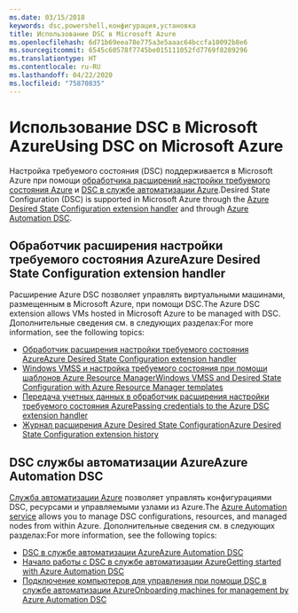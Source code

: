 ```yaml
---
ms.date: 03/15/2018
keywords: dsc,powershell,конфигурация,установка
title: Использование DSC в Microsoft Azure
ms.openlocfilehash: 6d71b69eea78e775a3e5aaac64bccfa10092b8e6
ms.sourcegitcommit: 6545c60578f7745be015111052fd7769f8289296
ms.translationtype: HT
ms.contentlocale: ru-RU
ms.lasthandoff: 04/22/2020
ms.locfileid: "75870835"
---
```

# <a name="using-dsc-on-microsoft-azure"></a><span data-ttu-id="f2c2c-103">Использование DSC в Microsoft Azure</span><span class="sxs-lookup"><span data-stu-id="f2c2c-103">Using DSC on Microsoft Azure</span></span>

<span data-ttu-id="f2c2c-104">Настройка требуемого состояния (DSC) поддерживается в Microsoft Azure при помощи [обработчика расширений настройки требуемого состояния Azure](/azure/virtual-machines/extensions/dsc-overview) и [DSC в службе автоматизации Azure](/azure/automation/automation-dsc-overview).</span><span class="sxs-lookup"><span data-stu-id="f2c2c-104">Desired State Configuration (DSC) is supported in Microsoft Azure through the [Azure Desired State Configuration extension handler](/azure/virtual-machines/extensions/dsc-overview) and through [Azure Automation DSC](/azure/automation/automation-dsc-overview).</span></span>

## <a name="azure-desired-state-configuration-extension-handler"></a><span data-ttu-id="f2c2c-105">Обработчик расширения настройки требуемого состояния Azure</span><span class="sxs-lookup"><span data-stu-id="f2c2c-105">Azure Desired State Configuration extension handler</span></span>

<span data-ttu-id="f2c2c-106">Расширение Azure DSC позволяет управлять виртуальными машинами, размещенным в Microsoft Azure, при помощи DSC.</span><span class="sxs-lookup"><span data-stu-id="f2c2c-106">The Azure DSC extension allows VMs hosted in Microsoft Azure to be managed with DSC.</span></span> <span data-ttu-id="f2c2c-107">Дополнительные сведения см. в следующих разделах:</span><span class="sxs-lookup"><span data-stu-id="f2c2c-107">For more information, see the following topics:</span></span>

- [<span data-ttu-id="f2c2c-108">Обработчик расширения настройки требуемого состояния Azure</span><span class="sxs-lookup"><span data-stu-id="f2c2c-108">Azure Desired State Configuration extension handler</span></span>](/azure/virtual-machines/extensions/dsc-overview)
- [<span data-ttu-id="f2c2c-109">Windows VMSS и настройка требуемого состояния при помощи шаблонов Azure Resource Manager</span><span class="sxs-lookup"><span data-stu-id="f2c2c-109">Windows VMSS and Desired State Configuration with Azure Resource Manager templates</span></span>](/azure/virtual-machines/extensions/dsc-template)
- [<span data-ttu-id="f2c2c-110">Передача учетных данных в обработчик расширения настройки требуемого состояния Azure</span><span class="sxs-lookup"><span data-stu-id="f2c2c-110">Passing credentials to the Azure DSC extension handler</span></span>](/azure/virtual-machines/extensions/dsc-credentials)
- [<span data-ttu-id="f2c2c-111">Журнал расширения Azure Desired State Configuration</span><span class="sxs-lookup"><span data-stu-id="f2c2c-111">Azure Desired State Configuration extension history</span></span>](azureDscexthistory.md)

## <a name="azure-automation-dsc"></a><span data-ttu-id="f2c2c-112">DSC службы автоматизации Azure</span><span class="sxs-lookup"><span data-stu-id="f2c2c-112">Azure Automation DSC</span></span>

<span data-ttu-id="f2c2c-113">[Служба автоматизации Azure](https://azure.microsoft.com/services/automation/) позволяет управлять конфигурациями DSC, ресурсами и управляемыми узлами из Azure.</span><span class="sxs-lookup"><span data-stu-id="f2c2c-113">The [Azure Automation service](https://azure.microsoft.com/services/automation/) allows you to manage DSC configurations, resources, and managed nodes from within Azure.</span></span> <span data-ttu-id="f2c2c-114">Дополнительные сведения см. в следующих разделах:</span><span class="sxs-lookup"><span data-stu-id="f2c2c-114">For more information, see the following topics:</span></span>

- [<span data-ttu-id="f2c2c-115">DSC в службе автоматизации Azure</span><span class="sxs-lookup"><span data-stu-id="f2c2c-115">Azure Automation DSC</span></span>](/azure/automation/automation-dsc-overview)
- [<span data-ttu-id="f2c2c-116">Начало работы с DSC в службе автоматизации Azure</span><span class="sxs-lookup"><span data-stu-id="f2c2c-116">Getting started with Azure Automation DSC</span></span>](/azure/automation/automation-dsc-getting-started)
- [<span data-ttu-id="f2c2c-117">Подключение компьютеров для управления при помощи DSC в службе автоматизации Azure</span><span class="sxs-lookup"><span data-stu-id="f2c2c-117">Onboarding machines for management by Azure Automation DSC</span></span>](/azure/automation/automation-dsc-onboarding)